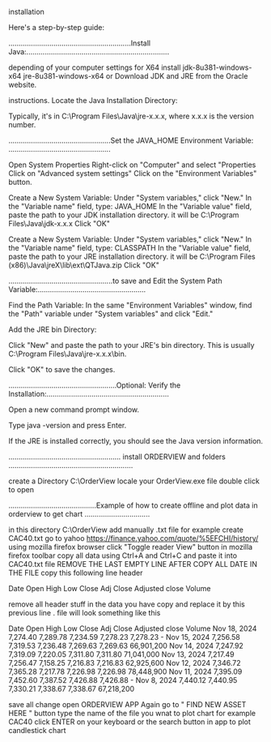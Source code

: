 installation 

Here's a step-by-step guide:

............................................................Install Java:......................................................................

 depending of your computer settings for X64 install 
jdk-8u381-windows-x64
jre-8u381-windows-x64
or Download JDK and JRE from the Oracle website.

instructions.
Locate the Java Installation Directory:

Typically, it's in C:\Program Files\Java\jre-x.x.x, where x.x.x is the version number.


..................................................Set the JAVA_HOME Environment Variable: ..................................................

Open System Properties
Right-click on "Computer" and select "Properties
Click on "Advanced system settings"
Click on the "Environment Variables" button.

Create a New System Variable:
Under "System variables," 
click "New."
In the "Variable name" field, type: JAVA_HOME
 In the "Variable value" field, paste the path to your JDK installation directory. it will be C:\Program Files\Java\jdk-x.x.x
 Click "OK" 

Create a New System Variable:
Under "System variables," 
click "New."
In the "Variable name" field, type: CLASSPATH In the "Variable value" field, paste the path to your JRE installation directory. it will be C:\Program Files (x86)\Java\jreX\lib\ext\QTJava.zip
 Click "OK" 


...................................................to save and Edit the System Path Variable:.....................................................

Find the Path Variable: In the same "Environment Variables" window, 
find the "Path" variable under "System variables" and 
click "Edit."

Add the JRE bin Directory:

Click "New" and paste the path to your JRE's bin directory. This is usually C:\Program Files\Java\jre-x.x.x\bin.

Click "OK" to save the changes.


.....................................................Optional: Verify the Installation:............................................................


Open a new command prompt window.

Type java -version and press Enter.

If the JRE is installed correctly, you should see the Java version information.


.......................................................  install ORDERVIEW and folders ............................................................. 

create a Directory C:\OrderView
locale your OrderView.exe file 
double click to open

...........................................Example of how to create offline and plot data in orderview to get chart ................................


in this directory C:\OrderView add manually .txt file for example create CAC40.txt
go to yahoo https://finance.yahoo.com/quote/%5EFCHI/history/ using mozilla firefox browser
click "Toggle reader View" button in mozilla firefox toolbar 
copy all data using Ctrl+A and Ctrl+C and paste it into CAC40.txt file 
REMOVE THE LAST EMPTY LINE AFTER COPY ALL DATE IN THE FILE
copy this following line header 

Date 	Open 	High 	        Low 	        Close Adj       Close          Adjusted close   Volume

remove all header stuff in the data you have copy and replace it by this previous line . file will look 
something like this

Date 	Open 	High 	        Low 	        Close Adj       Close          Adjusted close   Volume
Nov 18, 2024 	7,274.40 	7,289.78 	7,234.59 	7,278.23 	7,278.23 	-
Nov 15, 2024 	7,256.58 	7,319.53 	7,236.48 	7,269.63 	7,269.63 	66,901,200
Nov 14, 2024 	7,247.92 	7,319.09 	7,220.05 	7,311.80 	7,311.80 	71,041,000
Nov 13, 2024 	7,217.49 	7,256.47 	7,158.25 	7,216.83 	7,216.83 	62,925,600
Nov 12, 2024 	7,346.72 	7,365.28 	7,217.78 	7,226.98 	7,226.98 	78,448,900
Nov 11, 2024 	7,395.09 	7,452.60 	7,387.52 	7,426.88 	7,426.88 	-
Nov 8, 2024 	7,440.12 	7,440.95 	7,330.21 	7,338.67 	7,338.67 	67,218,200

save all change 
open ORDERVIEW APP Again
go to " FIND NEW ASSET HERE " button type the name of the file you wnat to plot chart for example CAC40
click ENTER on your keyboard or the search button in app to plot candlestick chart 

